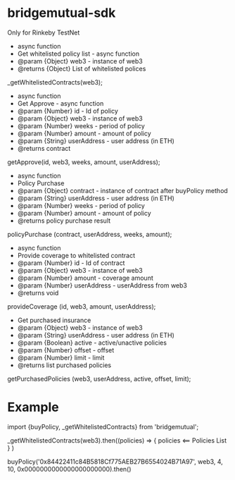 # bridgemutual-sdk

Only for Rinkeby TestNet

 * async function
 * Get whitelisted policy list - async function
 * @param {Object} web3 - instance of web3
 * @returns {Object} List of whitelisted polices
 
 _getWhitelistedContracts(web3);

 * async function
 * Get Approve - async function
 * @param {Number} id - Id of policy
 * @param {Object} web3 - instance of web3
 * @param {Number} weeks - period of policy
 * @param {Number} amount - amount of policy
 * @param {String} userAddress - user address (in ETH)
 * @returns contract

 getApprove(id, web3, weeks, amount, userAddress);
 
 * async function
 * Policy Purchase
 * @param {Object} contract - instance of contract after buyPolicy method
 * @param {String} userAddress - user address (in ETH)
 * @param {Number} weeks - period of policy
 * @param {Number} amount - amount of policy
 * @returns policy purchase result

 policyPurchase (contract, userAddress, weeks, amount);
 
 * async function
 * Provide coverage to whitelisted contract
 * @param {Number} id - Id of contract
 * @param {Object} web3 - instance of web3
 * @param {Number} amount - coverage amount
 * @param {Number} userAddress - userAddress from web3
 * @returns void

 provideCoverage (id, web3, amount, userAddress);
 
 * Get purchased insurance
 * @param {Object} web3 - instance of web3
 * @param {String} userAddress - user address (in ETH)
 * @param {Boolean} active - active/unactive policies
 * @param {Number} offset - offset
 * @param {Number} limit - limit
 * @returns list purchased policies

 getPurchasedPolicies (web3, userAddress, active, offset, limit);
 
 # Example
 import {buyPolicy, _getWhitelistedContracts} from 'bridgemutual';
 
 _getWhitelistedContracts(web3).then((policies) => 
    {
        policies <== Policies List
    }
 )
 
 buyPolicy('0x84422411c84B5818Cf775AEB27B6554024B71A97', web3, 4, 10, 0x0000000000000000000000).then()
